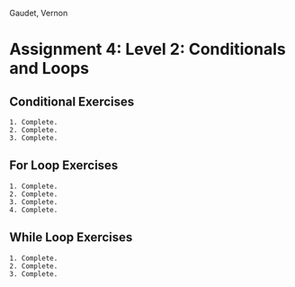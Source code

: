 Gaudet, Vernon

# Assignment 4: Level 2: Conditionals and Loops

## Conditional Exercises
	1. Complete.
	2. Complete.
	3. Complete.

## For Loop Exercises
	1. Complete.
	2. Complete.
	3. Complete.
	4. Complete.

## While Loop Exercises
	1. Complete.
	2. Complete.
	3. Complete.
